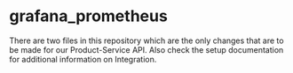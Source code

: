# grafana_prometheus

There are two files in this repository which are the only changes that are to be made for our Product-Service API.
Also check the setup documentation for additional information on Integration.
